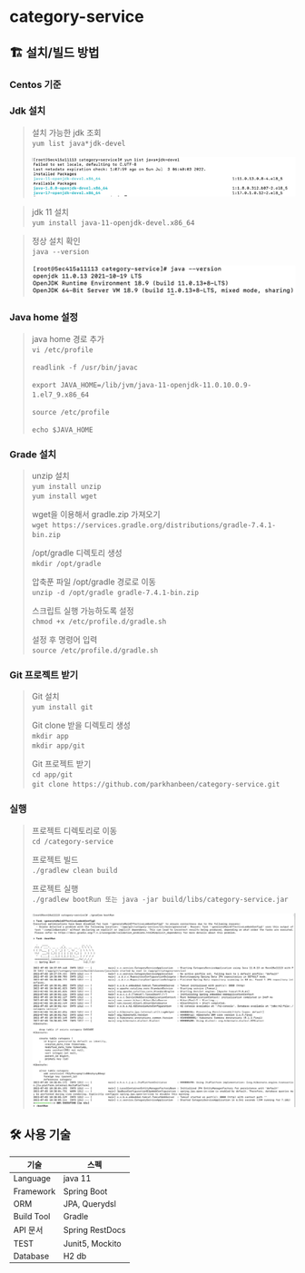 # category-service

## 🏗️ 설치/빌드 방법

### Centos 기준

### Jdk 설치

> 설치 가능한 jdk 조회 <br>
> `yum list java*jdk-devel` <br><br>
![img_1.png](images/img_1.png)

> jdk 11 설치 <br>
> `yum install java-11-openjdk-devel.x86_64`

> 정상 설치 확인 <br>
> `java --version` <br> <br>
![img.png](images/img.png)

### Java home 설정

> java home 경로 추가 <br>
> `vi /etc/profile`
> 
> `readlink -f /usr/bin/javac`
> 
> `export JAVA_HOME=/lib/jvm/java-11-openjdk-11.0.10.0.9-1.el7_9.x86_64`
> 
> `source /etc/profile`
> 
> `echo $JAVA_HOME`

### Grade 설치

> unzip 설치 <br>
> `yum install unzip` <br>
> `yum install wget`
> 
> wget을 이용해서 gradle.zip 가져오기  <br>
> `wget https://services.gradle.org/distributions/gradle-7.4.1-bin.zip` <br>
> 
> /opt/gradle 디렉토리 생성 <br>
> `mkdir /opt/gradle` <br>
> 
> 압축푼 파일 /opt/gradle 경로로 이동 <br>
> `unzip -d /opt/gradle gradle-7.4.1-bin.zip`
> 
> 스크립트 실행 가능하도록 설정 <br>
> `chmod +x /etc/profile.d/gradle.sh` <br>
> 
> 설정 후 명령어 입력 <br>
> `source /etc/profile.d/gradle.sh`

### Git 프로젝트 받기 

> Git 설치 <br>
> `yum install git` <br>
> 
> Git clone 받을 디렉토리 생성 <br>
> `mkdir app` <br>
> `mkdir app/git` <br>
>
> Git 프로젝트 받기 <br> 
> `cd app/git` <br>
> `git clone https://github.com/parkhanbeen/category-service.git` <br>

### 실행

> 프로젝트 디렉토리로 이동 <br>
> `cd /category-service`  
> 
> 프로젝트 빌드 <br>
> `./gradlew clean build` <br>
> 
> 프로젝트 실행 <br>
> `./gradlew bootRun 또는 java -jar build/libs/category-service.jar` <br> <br>
![img_2.png](images/img_2.png)


## 🛠 사용 기술

기술|스펙
---|---|
Language| java 11
Framework|Spring Boot
ORM|JPA, Querydsl
Build Tool|Gradle
API 문서|Spring RestDocs
TEST|Junit5, Mockito
Database|H2 db

